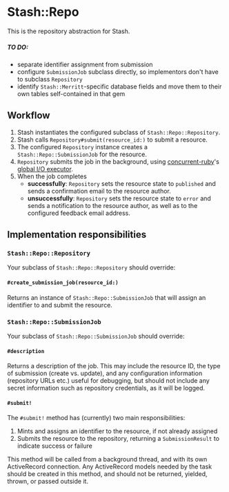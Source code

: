 # Stash::Repo

This is the repository abstraction for Stash.

##### TO DO:

- separate identifier assignment from submission
- configure `SubmissionJob` subclass directly, so implementors don't have to 
  subclass `Repository`
- identify `Stash::Merritt`-specific database fields and move them to their own
  tables self-contained in that gem

## Workflow

1. Stash instantiates the configured subclass of `Stash::Repo::Repository`.
2. Stash calls `Repository#submit(resource_id:)` to submit a resource.
3. The configured `Repository` instance creates a `Stash::Repo::SubmissionJob`
   for the resource.
4. `Repository` submits the job in the background, using
   [concurrent-ruby](https://github.com/ruby-concurrency/concurrent-ruby)'s
   [global I/O executor](https://ruby-concurrency.github.io/concurrent-ruby/root/Concurrent.html#global_io_executor-class_method).
5. When the job completes
   - **successfully**: `Repository` sets the resource state to `published` 
     and sends a confirmation email to the resource author.
   - **unsuccessfully**: `Repository` sets the resource state to `error`
     and sends a notification to the resource author, as well as to
     the configured feedback email address.
     
## Implementation responsibilities

### `Stash::Repo::Repository`

Your subclass of `Stash::Repo::Repository` should override:

#### `#create_submission_job(resource_id:)`

Returns an instance of `Stash::Repo::SubmissionJob` that will assign an identifier to
and submit the resource.

### `Stash::Repo::SubmissionJob`

Your subclass of `Stash::Repo::SubmissionJob` should override:

#### `#description`

Returns a description of the job. This may include the resource ID, the type
of submission (create vs. update), and any configuration information (repository 
URLs etc.) useful for debugging, but should not include any secret information 
such as repository credentials, as it will be logged.

#### `#submit!`

The `#submit!` method has (currently) two main responsibilities: 

1. Mints and assigns an identifier to the resource, if not already assigned
2. Submits the resource to the repository, returning a `SubmissionResult` to
   indicate success or failure

This method will be called from a background thread, and with its own ActiveRecord
connection. Any ActiveRecord models needed by the task should be created in this 
method, and should not be returned, yielded, thrown, or passed outside it.
